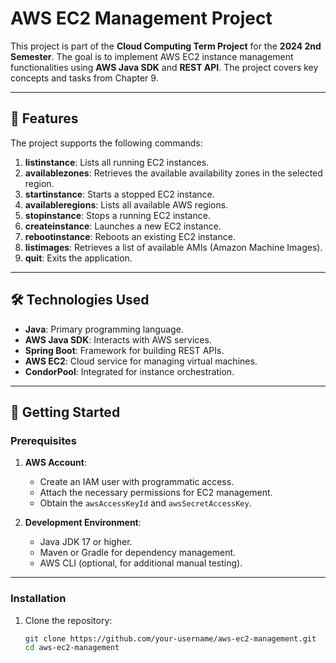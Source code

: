 # AWS EC2 Management Project

This project is part of the **Cloud Computing Term Project** for the **2024 2nd Semester**. The goal is to implement AWS EC2 instance management functionalities using **AWS Java SDK** and **REST API**. The project covers key concepts and tasks from Chapter 9.

---

## 📜 Features

The project supports the following commands:

1. **listinstance**: Lists all running EC2 instances.
2. **availablezones**: Retrieves the available availability zones in the selected region.
3. **startinstance**: Starts a stopped EC2 instance.
4. **availableregions**: Lists all available AWS regions.
5. **stopinstance**: Stops a running EC2 instance.
6. **createinstance**: Launches a new EC2 instance.
7. **rebootinstance**: Reboots an existing EC2 instance.
8. **listimages**: Retrieves a list of available AMIs (Amazon Machine Images).
9. **quit**: Exits the application.

---

## 🛠️ Technologies Used

- **Java**: Primary programming language.
- **AWS Java SDK**: Interacts with AWS services.
- **Spring Boot**: Framework for building REST APIs.
- **AWS EC2**: Cloud service for managing virtual machines.
- **CondorPool**: Integrated for instance orchestration.

---

## 🚀 Getting Started

### Prerequisites

1. **AWS Account**:
   - Create an IAM user with programmatic access.
   - Attach the necessary permissions for EC2 management.
   - Obtain the `awsAccessKeyId` and `awsSecretAccessKey`.

2. **Development Environment**:
   - Java JDK 17 or higher.
   - Maven or Gradle for dependency management.
   - AWS CLI (optional, for additional manual testing).

---

### Installation

1. Clone the repository:
   ```bash
   git clone https://github.com/your-username/aws-ec2-management.git
   cd aws-ec2-management
